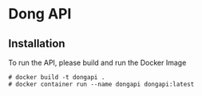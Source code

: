 # Dong API

## Installation

To run the API, please build and run the Docker Image

```
# docker build -t dongapi .
# docker container run --name dongapi dongapi:latest
``` 